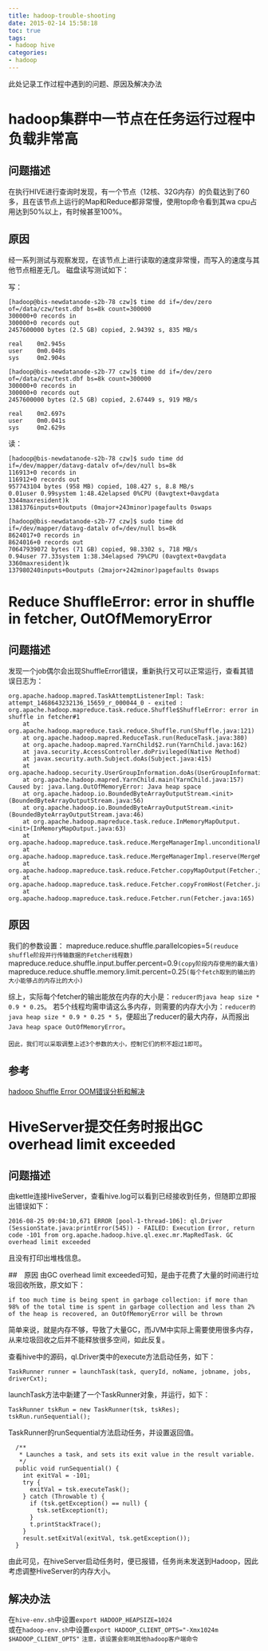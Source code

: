 ```yaml
---
title: hadoop-trouble-shooting
date: 2015-02-14 15:58:18
toc: true
tags: 
- hadoop hive
categories: 
- hadoop
---
```


此处记录工作过程中遇到的问题、原因及解决办法

# hadoop集群中一节点在任务运行过程中负载非常高

## 问题描述

在执行HIVE进行查询时发现，有一个节点（12核、32G内存）的负载达到了60多，且在该节点上运行的Map和Reduce都非常慢，使用top命令看到其wa cpu占用达到50%以上，有时候甚至100%。

## 原因

经一系列测试与观察发现，在该节点上进行读取的速度非常慢，而写入的速度与其他节点相差无几。
磁盘读写测试如下：

写：
```
[hadoop@bis-newdatanode-s2b-78 czw]$ time dd if=/dev/zero of=/data/czw/test.dbf bs=8k count=300000
300000+0 records in
300000+0 records out
2457600000 bytes (2.5 GB) copied, 2.94392 s, 835 MB/s

real    0m2.945s
user    0m0.040s
sys     0m2.904s
```
```
[hadoop@bis-newdatanode-s2b-77 czw]$ time dd if=/dev/zero of=/data/czw/test.dbf bs=8k count=300000
300000+0 records in
300000+0 records out
2457600000 bytes (2.5 GB) copied, 2.67449 s, 919 MB/s

real    0m2.697s
user    0m0.041s
sys     0m2.629s
```

读：
```
[hadoop@bis-newdatanode-s2b-78 czw]$ sudo time dd if=/dev/mapper/datavg-datalv of=/dev/null bs=8k
116913+0 records in
116912+0 records out
957743104 bytes (958 MB) copied, 108.427 s, 8.8 MB/s
0.01user 0.99system 1:48.42elapsed 0%CPU (0avgtext+0avgdata 3344maxresident)k
1381376inputs+0outputs (0major+243minor)pagefaults 0swaps
```
```
[hadoop@bis-newdatanode-s2b-77 czw]$ sudo time dd if=/dev/mapper/datavg-datalv of=/dev/null bs=8k
8624017+0 records in
8624016+0 records out
70647939072 bytes (71 GB) copied, 98.3302 s, 718 MB/s
0.94user 77.33system 1:38.34elapsed 79%CPU (0avgtext+0avgdata 3360maxresident)k
137980240inputs+0outputs (2major+242minor)pagefaults 0swaps
```

# Reduce ShuffleError: error in shuffle in fetcher, OutOfMemoryError

## 问题描述

发现一个job偶尔会出现ShuffleError错误，重新执行又可以正常运行，查看其错误日志为：
```
org.apache.hadoop.mapred.TaskAttemptListenerImpl: Task: attempt_1468643232136_15659_r_000044_0 - exited : org.apache.hadoop.mapreduce.task.reduce.Shuffle$ShuffleError: error in shuffle in fetcher#1
	at org.apache.hadoop.mapreduce.task.reduce.Shuffle.run(Shuffle.java:121)
	at org.apache.hadoop.mapred.ReduceTask.run(ReduceTask.java:380)
	at org.apache.hadoop.mapred.YarnChild$2.run(YarnChild.java:162)
	at java.security.AccessController.doPrivileged(Native Method)
	at javax.security.auth.Subject.doAs(Subject.java:415)
	at org.apache.hadoop.security.UserGroupInformation.doAs(UserGroupInformation.java:1491)
	at org.apache.hadoop.mapred.YarnChild.main(YarnChild.java:157)
Caused by: java.lang.OutOfMemoryError: Java heap space
	at org.apache.hadoop.io.BoundedByteArrayOutputStream.<init>(BoundedByteArrayOutputStream.java:56)
	at org.apache.hadoop.io.BoundedByteArrayOutputStream.<init>(BoundedByteArrayOutputStream.java:46)
	at org.apache.hadoop.mapreduce.task.reduce.InMemoryMapOutput.<init>(InMemoryMapOutput.java:63)
	at org.apache.hadoop.mapreduce.task.reduce.MergeManagerImpl.unconditionalReserve(MergeManagerImpl.java:297)
	at org.apache.hadoop.mapreduce.task.reduce.MergeManagerImpl.reserve(MergeManagerImpl.java:287)
	at org.apache.hadoop.mapreduce.task.reduce.Fetcher.copyMapOutput(Fetcher.java:411)
	at org.apache.hadoop.mapreduce.task.reduce.Fetcher.copyFromHost(Fetcher.java:341)
	at org.apache.hadoop.mapreduce.task.reduce.Fetcher.run(Fetcher.java:165)
```

## 原因

我们的参数设置：
mapreduce.reduce.shuffle.parallelcopies=5`(reuduce shuffle阶段并行传输数据的Fetcher线程数)`
mapreduce.reduce.shuffle.input.buffer.percent=0.9`(copy阶段内存使用的最大值)`
mapreduce.reduce.shuffle.memory.limit.percent=0.25`(每个fetch取到的输出的大小能够占的内存比的大小)`

综上，实际每个fetcher的输出能放在内存的大小是：`reducer的java heap size * 0.9 * 0.25`。
若5个线程均需申请这么多内存，则需要的内存大小为：`reducer的java heap size * 0.9 * 0.25 * 5`，便超出了reducer的最大内存，从而报出`Java heap space OutOfMemoryError`。

`因此，我们可以采取调整上述3个参数的大小，控制它们的积不超过1即可`。

## 参考
[hadoop Shuffle Error OOM错误分析和解决](http://brandnewuser.iteye.com/blog/2149176)

# HiveServer提交任务时报出GC overhead limit exceeded

## 问题描述

由kettle连接HiveServer，查看hive.log可以看到已经接收到任务，但随即立即报出错误如下：
```
2016-08-25 09:04:10,671 ERROR [pool-1-thread-106]: ql.Driver (SessionState.java:printError(545)) - FAILED: Execution Error, return code -101 from org.apache.hadoop.hive.ql.exec.mr.MapRedTask. GC overhead limit exceeded
```
且没有打印出堆栈信息。

##　原因
由GC overhead limit exceeded可知，是由于花费了大量的时间进行垃圾回收所致，原文如下：
```
if too much time is being spent in garbage collection: if more than 98% of the total time is spent in garbage collection and less than 2% of the heap is recovered, an OutOfMemoryError will be thrown
```
简单来说，就是内存不够，导致了大量GC，而JVM中实际上需要使用很多内存，从来垃圾回收之后并不能释放很多空间，如此反复。

查看hive中的源码，ql.Driver类中的execute方法启动任务，如下：
```
TaskRunner runner = launchTask(task, queryId, noName, jobname, jobs, driverCxt);
```
launchTask方法中新建了一个TaskRunner对象，并运行，如下：
```
TaskRunner tskRun = new TaskRunner(tsk, tskRes);
tskRun.runSequential();
```
TaskRunner的runSequential方法启动任务，并设置返回值。
```
  /**
   * Launches a task, and sets its exit value in the result variable.
   */
  public void runSequential() {
    int exitVal = -101;
    try {
      exitVal = tsk.executeTask();
    } catch (Throwable t) {
      if (tsk.getException() == null) {
        tsk.setException(t);
      }
      t.printStackTrace();
    }
    result.setExitVal(exitVal, tsk.getException());
  }
```
由此可见，在hiveServer启动任务时，便已报错，任务尚未发送到Hadoop，因此考虑调整HiveServer的内存大小。

## 解决办法
在`hive-env.sh`中设置`export HADOOP_HEAPSIZE=1024`  
或在`hadoop-env.sh`中设置`export HADOOP_CLIENT_OPTS="-Xmx1024m $HADOOP_CLIENT_OPTS"`
`注意，该设置会影响其他hadoop客户端命令`



